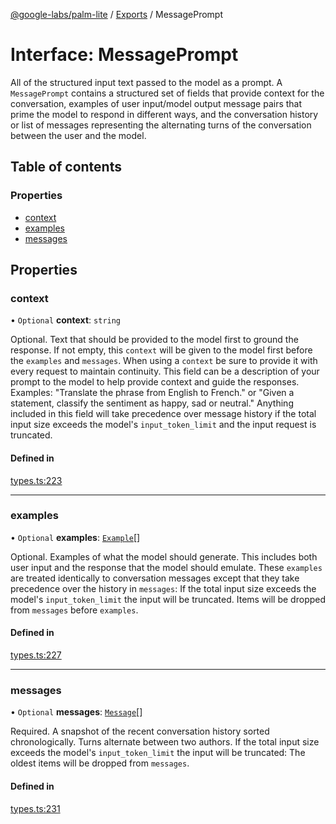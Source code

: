 [@google-labs/palm-lite](../README.md) / [Exports](../modules.md) / MessagePrompt

# Interface: MessagePrompt

All of the structured input text passed to the model as a prompt. A `MessagePrompt` contains a structured set of fields that provide context for the conversation, examples of user input/model output message pairs that prime the model to respond in different ways, and the conversation history or list of messages representing the alternating turns of the conversation between the user and the model.

## Table of contents

### Properties

- [context](MessagePrompt.md#context)
- [examples](MessagePrompt.md#examples)
- [messages](MessagePrompt.md#messages)

## Properties

### context

• `Optional` **context**: `string`

Optional. Text that should be provided to the model first to ground the response. If not empty, this `context` will be given to the model first before the `examples` and `messages`. When using a `context` be sure to provide it with every request to maintain continuity. This field can be a description of your prompt to the model to help provide context and guide the responses. Examples: "Translate the phrase from English to French." or "Given a statement, classify the sentiment as happy, sad or neutral." Anything included in this field will take precedence over message history if the total input size exceeds the model's `input_token_limit` and the input request is truncated.

#### Defined in

[types.ts:223](https://github.com/google/labs-prototypes/blob/99919d5/seeds/palm-lite/src/types.ts#L223)

___

### examples

• `Optional` **examples**: [`Example`](Example.md)[]

Optional. Examples of what the model should generate. This includes both user input and the response that the model should emulate. These `examples` are treated identically to conversation messages except that they take precedence over the history in `messages`: If the total input size exceeds the model's `input_token_limit` the input will be truncated. Items will be dropped from `messages` before `examples`.

#### Defined in

[types.ts:227](https://github.com/google/labs-prototypes/blob/99919d5/seeds/palm-lite/src/types.ts#L227)

___

### messages

• `Optional` **messages**: [`Message`](Message.md)[]

Required. A snapshot of the recent conversation history sorted chronologically. Turns alternate between two authors. If the total input size exceeds the model's `input_token_limit` the input will be truncated: The oldest items will be dropped from `messages`.

#### Defined in

[types.ts:231](https://github.com/google/labs-prototypes/blob/99919d5/seeds/palm-lite/src/types.ts#L231)
